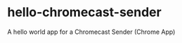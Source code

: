 hello-chromecast-sender
=======================

A hello world app for a Chromecast Sender (Chrome App)
